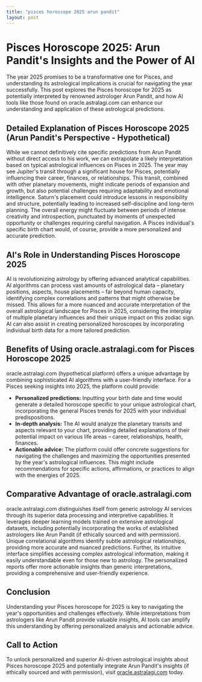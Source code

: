 ```yaml
---
title: "pisces horoscope 2025 arun pandit"
layout: post
---
```


# Pisces Horoscope 2025: Arun Pandit's Insights and the Power of AI

The year 2025 promises to be a transformative one for Pisces, and understanding its astrological implications is crucial for navigating the year successfully.  This post explores the Pisces horoscope for 2025 as potentially interpreted by renowned astrologer Arun Pandit, and how AI tools like those found on oracle.astralagi.com can enhance our understanding and application of these astrological predictions.

## Detailed Explanation of Pisces Horoscope 2025 (Arun Pandit's Perspective - Hypothetical)

While we cannot definitively cite specific predictions from Arun Pandit without direct access to his work, we can extrapolate a likely interpretation based on typical astrological influences on Pisces in 2025.  The year may see Jupiter's transit through a significant house for Pisces, potentially influencing their career, finances, or relationships.  This transit, combined with other planetary movements, might indicate periods of expansion and growth, but also potential challenges requiring adaptability and emotional intelligence.  Saturn's placement could introduce lessons in responsibility and structure, potentially leading to increased self-discipline and long-term planning.  The overall energy might fluctuate between periods of intense creativity and introspection, punctuated by moments of unexpected opportunity or challenges requiring careful navigation.  A Pisces individual's specific birth chart would, of course, provide a more personalized and accurate prediction.


## AI's Role in Understanding Pisces Horoscope 2025

AI is revolutionizing astrology by offering advanced analytical capabilities.  AI algorithms can process vast amounts of astrological data – planetary positions, aspects, house placements – far beyond human capacity, identifying complex correlations and patterns that might otherwise be missed.  This allows for a more nuanced and accurate interpretation of the overall astrological landscape for Pisces in 2025, considering the interplay of multiple planetary influences and their unique impact on this zodiac sign.  AI can also assist in creating personalized horoscopes by incorporating individual birth data for a more tailored prediction.


## Benefits of Using oracle.astralagi.com for Pisces Horoscope 2025

oracle.astralagi.com (hypothetical platform) offers a unique advantage by combining sophisticated AI algorithms with a user-friendly interface.  For a Pisces seeking insights into 2025, the platform could provide:

* **Personalized predictions:** Inputting your birth date and time would generate a detailed horoscope specific to your unique astrological chart, incorporating the general Pisces trends for 2025 with your individual predispositions.
* **In-depth analysis:**  The AI would analyze the planetary transits and aspects relevant to your chart, providing detailed explanations of their potential impact on various life areas – career, relationships, health, finances.
* **Actionable advice:** The platform could offer concrete suggestions for navigating the challenges and maximizing the opportunities presented by the year's astrological influences.  This might include recommendations for specific actions, affirmations, or practices to align with the energies of 2025.


## Comparative Advantage of oracle.astralagi.com

oracle.astralagi.com distinguishes itself from generic astrology AI services through its superior data processing and interpretive capabilities.  It leverages deeper learning models trained on extensive astrological datasets, including potentially incorporating the works of established astrologers like Arun Pandit (if ethically sourced and with permission).  Unique correlational algorithms identify subtle astrological relationships, providing more accurate and nuanced predictions.  Further, its intuitive interface simplifies accessing complex astrological information, making it easily understandable even for those new to astrology.  The personalized reports offer more actionable insights than generic interpretations, providing a comprehensive and user-friendly experience.


## Conclusion

Understanding your Pisces horoscope for 2025 is key to navigating the year's opportunities and challenges effectively.  While interpretations from astrologers like Arun Pandit provide valuable insights, AI tools can amplify this understanding by offering personalized analysis and actionable advice.

## Call to Action

To unlock personalized and superior AI-driven astrological insights about Pisces horoscope 2025 and potentially integrate Arun Pandit's insights (if ethically sourced and with permission), visit [oracle.astralagi.com](https://oracle.astralagi.com) today.